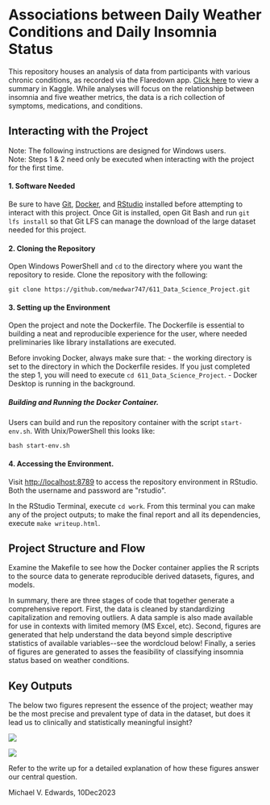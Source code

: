 # Associations between Daily Weather Conditions and Daily Insomnia Status

This repository houses an analysis of data from participants with various chronic conditions, as recorded via the Flaredown app. [Click here](https://www.kaggle.com/datasets/flaredown/flaredown-autoimmune-symptom-tracker) to view a summary in Kaggle. While analyses will focus on the relationship between insomnia and five weather metrics, the data is a rich collection of symptoms, medications, and conditions.

## Interacting with the Project

Note: The following instructions are designed for Windows users.\
Note: Steps 1 & 2 need only be executed when interacting with the project for the first time.

#### 1. Software Needed

Be sure to have [Git](https://gitforwindows.org/), [Docker](https://www.docker.com/products/docker-desktop/), and [RStudio](https://posit.co/download/rstudio-desktop/) installed before attempting to interact with this project. Once Git is installed, open Git Bash and run `git lfs install` so that Git LFS can manage the download of the large dataset needed for this project.

#### 2. Cloning the Repository

Open Windows PowerShell and `cd` to the directory where you want the repository to reside. Clone the repository with the following:

```         
git clone https://github.com/medwar747/611_Data_Science_Project.git
```

#### 3. Setting up the Environment

Open the project and note the Dockerfile. The Dockerfile is essential to building a neat and reproducible experience for the user, where needed preliminaries like library installations are executed.

Before invoking Docker, always make sure that: - the working directory is set to the directory in which the Dockerfile resides. If you just completed the step 1, you will need to execute `cd 611_Data_Science_Project`. - Docker Desktop is running in the background.

##### Building and Running the Docker Container.

Users can build and run the repository container with the script `start-env.sh`. With Unix/PowerShell this looks like:

```         
bash start-env.sh
```

#### 4. Accessing the Environment.

Visit <http://localhost:8789> to access the repository environment in RStudio. Both the username and password are "rstudio".

In the RStudio Terminal, execute `cd work`. From this terminal you can make any of the project outputs; to make the final report and all its dependencies, execute `make writeup.html`.

## Project Structure and Flow

Examine the Makefile to see how the Docker container applies the R scripts to the source data to generate reproducible derived datasets, figures, and models.

In summary, there are three stages of code that together generate a comprehensive report. First, the data is cleaned by standardizing capitalization and removing outliers. A data sample is also made available for use in contexts with limited memory (MS Excel, etc). Second, figures are generated that help understand the data beyond simple descriptive statistics of available variables--see the wordcloud below! Finally, a series of figures are generated to asses the feasibility of classifying insomnia status based on weather conditions.

## Key Outputs

The below two figures represent the essence of the project; weather may be the most precise and prevalent type of data in the dataset, but does it lead us to clinically and statistically meaningful insight?

![](./GitHub_static_figures/figure_wordcloud.png)

![](./GitHub_static_figures/figure_logistic.png)

Refer to the write up for a detailed explanation of how these figures answer our central question.

Michael V. Edwards, 10Dec2023
